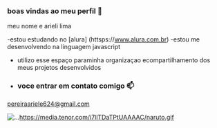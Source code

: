 ### boas vindas ao meu perfil 💙
meu nome e arieli lima


-estou estudando no [alura] (httsps://www.alura.com.br)
-estou me desenvolvendo na linguagem javascript
- utilizo esse espaço paraminha organizaçao ecompartilhamento dos meus projetos desenvolvidos

- ### voce entrar em contato comigo 📫

pereiraariele624@gmail.com



![...]()https://media.tenor.com/i7llTDaTPtUAAAAC/naruto.gif
